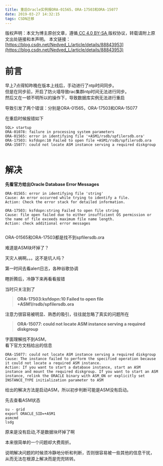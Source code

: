 ```yaml
---
title: 重启Oracle实例报ORA-01565，ORA-17503和ORA-15077
date: 2019-03-27 14:32:15
tags: CSDN迁移
---
```

 [ ](http://creativecommons.org/licenses/by-sa/4.0/) 版权声明：本文为博主原创文章，遵循[ CC 4.0 BY-SA ](http://creativecommons.org/licenses/by-sa/4.0/)版权协议，转载请附上原文出处链接和本声明。  本文链接：[https://blog.csdn.net/Nedved_L/article/details/88843953](https://blog.csdn.net/Nedved_L/article/details/88843953)   
    
  # []()前言

 早上7点得知昨晚在版本上线后，手动进行了ntp时间同步。  
 但是在同步前，开启了防火墙导致rac集群ntp时间无法进行同步。  
 然后又在一顿不明所以的操作下，导致数据库实例无法进行重启

 导致引发了两个错误：分别是ORA-01565，ORA-17503和ORA-15077

 在重启时候报错如下

 
```
SQL> startup
ORA-01078: failure in processing system parameters
ORA-01565: error in identifying file '+ASM1/rsdb/spfilersdb.ora'
ORA-17503: ksfdopn:10 Failed to open file +ASM1/rsdb/spfilersdb.ora
ORA-15077: could not locate ASM instance serving a required diskgroup


```
 
# []()解决

 **先看官方给出Oracle Database Error Messages**

 
```
ORA-01565: error in identifying file 'string'
Cause: An error occurred while trying to identify a file.
Action: Check the error stack for detailed information.

ORA-17503: ksfdopn:string Failed to open file string
Cause: file open failed due to either insufficient OS permission or the name of file exceeds maximum file name length.
Action: check additional error messages


```
 ORA-01565和ORA-17503都是找不到spfilersdb.ora  
  
 难道是ASM块坏掉了？  
  
 天灾人祸啊。。。这不是坑人吗？  
  
 第一时间去看alert日志，各种谷歌协调  
  
 瞎折腾后，冷静下来再看看报错

 当时只关注到了  


 
> **ORA-17503:ksfdopn:10 Failed to open file +ASM1/rsdb/spfilersdb.ora**
> 
>  
 注意力很容易被明显、熟悉的吸引，往往就忽略了真实的问题所在

 
> **ORA-15077: could not locate ASM instance serving a required diskgroup**
> 
>  
 字面理解找不到ASM，  
 看下官方文档给出的信息

 
```
ORA-15077: could not locate ASM instance serving a required diskgroup
Cause: The instance failed to perform the specified operation because it could not locate a required ASM instance.
Action: If you want to start a database instance, start an ASM instance and mount the required diskgroup. If you want to start an ASM instance, relink the ORACLE binary with ASM_ON or explicitly set INSTANCE_TYPE initialization parameter to ASM

```
 给出的解决方法是启动ASM，所以初步判断可能是ASM没有启动。  
  
 先去查看ASM状态

 
```
su - grid
export ORACLE_SID=+ASM1
asmcmd
lsdg

```
 原来是没有启动,不是数据块坏掉了啊

 本来很简单的一个问题却大费周折。  
  
 说明解决问题的时候须冷静地分析和判断，否则很容易被一些其他的信息干扰，  
 从而无法在根源上解决而是兜兜转转。

   
  